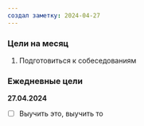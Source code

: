 ```yaml
---
создал заметку: 2024-04-27
---
```

### Цели на месяц
1. Подготовиться к собеседованиям

### Ежедневные цели
**27.04.2024**
 - [ ] Выучить это, выучить то
